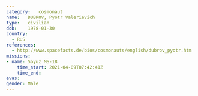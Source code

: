 ```yaml
---
category:	cosmonaut
name:	DUBROV, Pyotr Valerievich
type:	civilian
dob:	1978-01-30
country:
  - RUS
references:
  - http://www.spacefacts.de/bios/cosmonauts/english/dubrov_pyotr.htm
missions:
- name:	Soyuz MS-18
    time_start:	2021-04-09T07:42:41Z
    time_end:
evas:
gender:	Male
---
```


